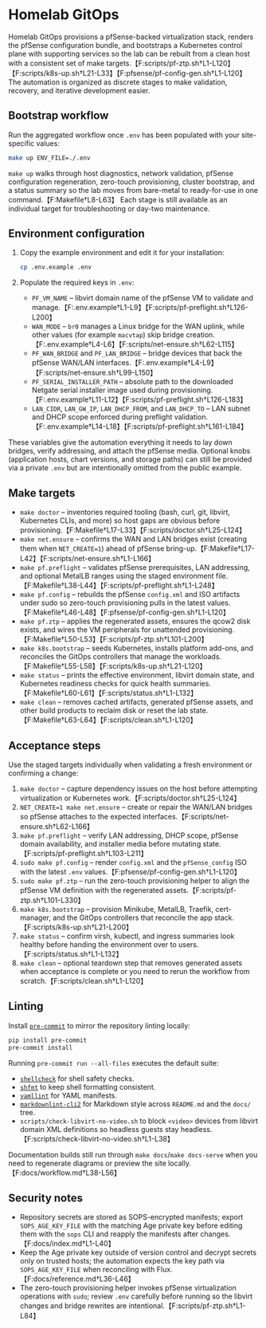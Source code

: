 # Homelab GitOps

Homelab GitOps provisions a pfSense-backed virtualization stack, renders the pfSense configuration bundle, and bootstraps a Kubernetes control plane with supporting services so the lab can be rebuilt from a clean host with a consistent set of make targets.【F:scripts/pf-ztp.sh†L1-L120】【F:scripts/k8s-up.sh†L21-L33】【F:pfsense/pf-config-gen.sh†L1-L120】 The automation is organized as discrete stages to make validation, recovery, and iterative development easier.

## Bootstrap workflow

Run the aggregated workflow once `.env` has been populated with your site-specific values:

```bash
make up ENV_FILE=./.env
```

`make up` walks through host diagnostics, network validation, pfSense configuration regeneration, zero-touch provisioning, cluster bootstrap, and a status summary so the lab moves from bare-metal to ready-for-use in one command.【F:Makefile†L8-L63】 Each stage is still available as an individual target for troubleshooting or day-two maintenance.

## Environment configuration

1. Copy the example environment and edit it for your installation:

   ```bash
   cp .env.example .env
   ```

2. Populate the required keys in `.env`:
   * `PF_VM_NAME` – libvirt domain name of the pfSense VM to validate and manage.【F:.env.example†L1-L9】【F:scripts/pf-preflight.sh†L126-L200】
   * `WAN_MODE` – `br0` manages a Linux bridge for the WAN uplink, while other values (for example `macvtap`) skip bridge creation.【F:.env.example†L4-L6】【F:scripts/net-ensure.sh†L62-L115】
   * `PF_WAN_BRIDGE` and `PF_LAN_BRIDGE` – bridge devices that back the pfSense WAN/LAN interfaces.【F:.env.example†L4-L9】【F:scripts/net-ensure.sh†L99-L150】
   * `PF_SERIAL_INSTALLER_PATH` – absolute path to the downloaded Netgate serial installer image used during provisioning.【F:.env.example†L11-L12】【F:scripts/pf-preflight.sh†L126-L183】
   * `LAN_CIDR`, `LAN_GW_IP`, `LAN_DHCP_FROM`, and `LAN_DHCP_TO` – LAN subnet and DHCP scope enforced during preflight validation.【F:.env.example†L14-L18】【F:scripts/pf-preflight.sh†L161-L184】

These variables give the automation everything it needs to lay down bridges, verify addressing, and attach the pfSense media. Optional knobs (application hosts, chart versions, and storage paths) can still be provided via a private `.env` but are intentionally omitted from the public example.

## Make targets

* `make doctor` – inventories required tooling (bash, curl, git, libvirt, Kubernetes CLIs, and more) so host gaps are obvious before provisioning.【F:Makefile†L17-L33】【F:scripts/doctor.sh†L25-L124】
* `make net.ensure` – confirms the WAN and LAN bridges exist (creating them when `NET_CREATE=1`) ahead of pfSense bring-up.【F:Makefile†L17-L42】【F:scripts/net-ensure.sh†L1-L166】
* `make pf.preflight` – validates pfSense prerequisites, LAN addressing, and optional MetalLB ranges using the staged environment file.【F:Makefile†L38-L44】【F:scripts/pf-preflight.sh†L1-L248】
* `make pf.config` – rebuilds the pfSense `config.xml` and ISO artifacts under sudo so zero-touch provisioning pulls in the latest values.【F:Makefile†L46-L48】【F:pfsense/pf-config-gen.sh†L1-L120】
* `make pf.ztp` – applies the regenerated assets, ensures the qcow2 disk exists, and wires the VM peripherals for unattended provisioning.【F:Makefile†L50-L53】【F:scripts/pf-ztp.sh†L101-L200】
* `make k8s.bootstrap` – seeds Kubernetes, installs platform add-ons, and reconciles the GitOps controllers that manage the workloads.【F:Makefile†L55-L58】【F:scripts/k8s-up.sh†L21-L120】
* `make status` – prints the effective environment, libvirt domain state, and Kubernetes readiness checks for quick health summaries.【F:Makefile†L60-L61】【F:scripts/status.sh†L1-L132】
* `make clean` – removes cached artifacts, generated pfSense assets, and other build products to reclaim disk or reset the lab state.【F:Makefile†L63-L64】【F:scripts/clean.sh†L1-L120】

## Acceptance steps

Use the staged targets individually when validating a fresh environment or confirming a change:

1. `make doctor` – capture dependency issues on the host before attempting virtualization or Kubernetes work.【F:scripts/doctor.sh†L25-L124】
2. `NET_CREATE=1 make net.ensure` – create or repair the WAN/LAN bridges so pfSense attaches to the expected interfaces.【F:scripts/net-ensure.sh†L62-L166】
3. `make pf.preflight` – verify LAN addressing, DHCP scope, pfSense domain availability, and installer media before mutating state.【F:scripts/pf-preflight.sh†L103-L211】
4. `sudo make pf.config` – render `config.xml` and the `pfSense_config` ISO with the latest `.env` values.【F:pfsense/pf-config-gen.sh†L1-L120】
5. `sudo make pf.ztp` – run the zero-touch provisioning helper to align the pfSense VM definition with the regenerated assets.【F:scripts/pf-ztp.sh†L101-L330】
6. `make k8s.bootstrap` – provision Minikube, MetalLB, Traefik, cert-manager, and the GitOps controllers that reconcile the app stack.【F:scripts/k8s-up.sh†L21-L200】
7. `make status` – confirm virsh, kubectl, and ingress summaries look healthy before handing the environment over to users.【F:scripts/status.sh†L1-L132】
8. `make clean` – optional teardown step that removes generated assets when acceptance is complete or you need to rerun the workflow from scratch.【F:scripts/clean.sh†L1-L120】

## Linting

Install [`pre-commit`](https://pre-commit.com/) to mirror the repository linting locally:

```bash
pip install pre-commit
pre-commit install
```

Running `pre-commit run --all-files` executes the default suite:

* [`shellcheck`](https://www.shellcheck.net/) for shell safety checks.
* [`shfmt`](https://github.com/mvdan/sh) to keep shell formatting consistent.
* [`yamllint`](https://yamllint.readthedocs.io/) for YAML manifests.
* [`markdownlint-cli2`](https://github.com/DavidAnson/markdownlint-cli2) for Markdown style across `README.md` and the `docs/` tree.
* `scripts/check-libvirt-no-video.sh` to block `<video>` devices from libvirt domain XML definitions so headless guests stay headless.【F:scripts/check-libvirt-no-video.sh†L1-L38】

Documentation builds still run through `make docs`/`make docs-serve` when you need to regenerate diagrams or preview the site locally.【F:docs/workflow.md†L38-L56】

## Security notes

* Repository secrets are stored as SOPS-encrypted manifests; export `SOPS_AGE_KEY_FILE` with the matching Age private key before editing them with the `sops` CLI and reapply the manifests after changes.【F:docs/index.md†L1-L40】
* Keep the Age private key outside of version control and decrypt secrets only on trusted hosts; the automation expects the key path via `SOPS_AGE_KEY_FILE` when reconciling with Flux.【F:docs/reference.md†L36-L46】
* The zero-touch provisioning helper invokes pfSense virtualization operations with `sudo`; review `.env` carefully before running so the libvirt changes and bridge rewrites are intentional.【F:scripts/pf-ztp.sh†L1-L84】
